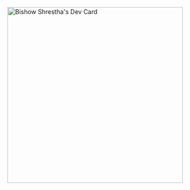 <a href="https://app.daily.dev/Bishow007"><img src="https://api.daily.dev/devcards/c8ea27435d16491db47d0f264c619e05.png?r=pgf" width="400" alt="Bishow Shrestha's Dev Card"/></a>
